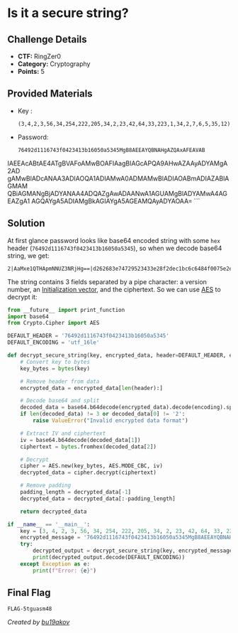 # Is it a secure string?

## Challenge Details 

- **CTF:** RingZer0
- **Category:** Cryptography
- **Points:** 5

## Provided Materials

- Key :

	```
	(3,4,2,3,56,34,254,222,205,34,2,23,42,64,33,223,1,34,2,7,6,5,35,12)
	```
	 
- Password:

	```
	76492d1116743f0423413b16050a5345MgB8AEEAYQBNAHgAZQAxAFEAVAB
IAEEAcABtAE4ATgBVAFoAMwBOAFIAagBIAGcAPQA9AHwAZAAyADYAMgA2AD
gAMwBlADcANAA3ADIAOQA1ADIAMwA0ADMAMwBlADIAOABmADIAZABlAGMAM
QBiAGMANgBjADYANAA4ADQAZgAwADAANwA1AGUAMgBlADYAMwA4AGEAZgA1
AGQAYgA5ADIAMgBkAGIAYgA5AGEAMQAyADYAOAA=
	```

## Solution

At first glance password looks like base64 encoded string with some `hex` header (`76492d1116743f0423413b16050a5345`), so when we decode base64 string, we get:

```
2|AaMxe1QTHApmNNUZ3NRjHg==|d262683e74729523433e28f2dec1bc6c6484f0075e2e638af5db922dbb9a1268
```

The string contains 3 fields separated by a pipe character: a version number, an [Initialization vector](https://en.wikipedia.org/wiki/Initialization_vector), and the ciphertext. So we can use [AES](https://pycryptodome.readthedocs.io/en/latest/src/cipher/aes.html) to decrypt it:

```python
from __future__ import print_function
import base64
from Crypto.Cipher import AES

DEFAULT_HEADER = '76492d1116743f0423413b16050a5345'
DEFAULT_ENCODING = 'utf_16le'

def decrypt_secure_string(key, encrypted_data, header=DEFAULT_HEADER, encoding=DEFAULT_ENCODING):
    # Convert key to bytes
    key_bytes = bytes(key)

    # Remove header from data
    encrypted_data = encrypted_data[len(header):]

    # Decode base64 and split
    decoded_data = base64.b64decode(encrypted_data).decode(encoding).split('|')
    if len(decoded_data) != 3 or decoded_data[0] != '2':
        raise ValueError("Invalid encrypted data format")

    # Extract IV and ciphertext
    iv = base64.b64decode(decoded_data[1])
    ciphertext = bytes.fromhex(decoded_data[2])

    # Decrypt
    cipher = AES.new(key_bytes, AES.MODE_CBC, iv)
    decrypted_data = cipher.decrypt(ciphertext)

    # Remove padding
    padding_length = decrypted_data[-1]
    decrypted_data = decrypted_data[:-padding_length]

    return decrypted_data

if __name__ == '__main__':
    key = [3, 4, 2, 3, 56, 34, 254, 222, 205, 34, 2, 23, 42, 64, 33, 223, 1, 34, 2, 7, 6, 5, 35, 12]
    encrypted_message = '76492d1116743f0423413b16050a5345MgB8AEEAYQBNAHgAZQAxAFEAVABIAEEAcABtAE4ATgBVAFoAMwBOAFIAagBIAGcAPQA9AHwAZAAyADYAMgA2ADgAMwBlADcANAA3ADIAOQA1ADIAMwA0ADMAMwBlADIAOABmADIAZABlAGMAMQBiAGMANgBjADYANAA4ADQAZgAwADAANwA1AGUAMgBlADYAMwA4AGEAZgA1AGQAYgA5ADIAMgBkAGIAYgA5AGEAMQAyADYAOAA='
    try:
        decrypted_output = decrypt_secure_string(key, encrypted_message)
        print(decrypted_output.decode(DEFAULT_ENCODING))
    except Exception as e:
        print(f"Error: {e}")
```



## Final Flag

`FLAG-5tguasm48`

*Created by [bu19akov](https://github.com/bu19akov)*